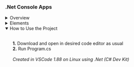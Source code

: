 ### .Net Console Apps


<details>
	<summary>Overview</summary>
	<ul><br>
		<b>Core Goals For This Project</b>
		<br>
		· Demonstrate general competency with C# in a .NET console environment
        <br>
        · Demonstrate knowledge of practices for successful integration with version control
        <br>
        · Demonstrate abilities regarding refactoring and iteration
        <br>
        · Improve methods of application organization, structure, and user-facing flow control
		<br><br>
        <i>Note: In active development with additions planned.</i>
	</ul>
</details>

<details>
	<summary>Elements</summary>
	<ul><br>
		<b>Student Course Register</b>
		<br>
		<i>A refactored version of a student course registration application that I designed as coursework at university.</i>
		<br><br>
		The original application displays a short menu of courses, then prompts the user to enter the id of the course they wish to register for. Once the maximum amount of courses that can be registered for is registered, the program thanks the user and exits. The program can be exited early if the user wishes to handle registration later. Courses cannot be registered for twice, and there is basic input checking to avoid some parsing errors.
		<br><br>
		Approaching the project again after years of working with C# and building on the techniques I learned at university, the main focus was on improving code readability, separating the code into smaller classes, improving performance by removing boilerplate and transitioning to a more data-based approach, and adding basic quality of life features.
		<br><br>
		The refactored application currently includes the following:
		<br>
		· A notice beside registered courses
		<br>
		· The ability to unregister for a course
		<br>
		· Stringent input checking to avoid errors
		<br>
		· Improved phrasing in user prompt messages
		<br>
		· Some static helper methods to standardize console output and remove boilerplate
		<br>
		· The ability to continue running the application after the max amount of courses has been registered
		<br>
		· Additional prompts for more intuitive flow-control
		<br>
		· A dictionary to store course names by id, which moves to a more maintainable data-based approach
		<br>
		· Improvements to the main loop, greatly simplifying readability
		<br>
		· Reasonable separation of concerns into additional classes that handle specific aspects of the program
	</ul>
</details>

<details open>
	<summary>How to Use the Project</summary>
	<ul><br>
		<b>1.</b> Download and open in desired code editor as usual
		<br>
		<b>2.</b> Run Program.cs
		<br><br>
		<i>Created in VSCode 1.88 on Linux using .Net (C# Dev Kit)</i>
	</ul>
</details>